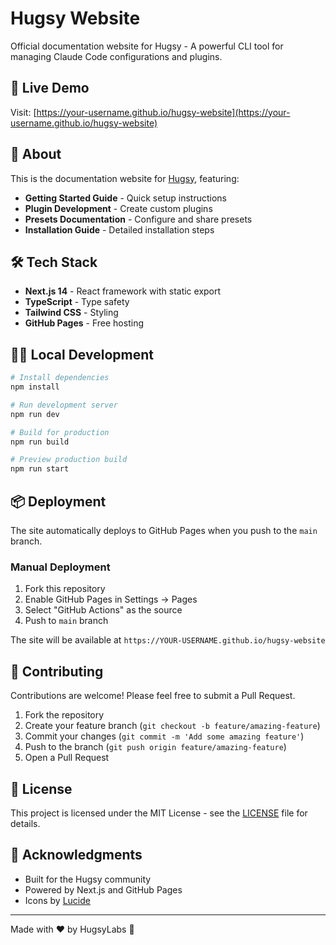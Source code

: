 # Hugsy Website

Official documentation website for Hugsy - A powerful CLI tool for managing Claude Code configurations and plugins.

## 🚀 Live Demo

Visit: [https://your-username.github.io/hugsy-website](https://your-username.github.io/hugsy-website)

## 📖 About

This is the documentation website for [Hugsy](https://github.com/HugsyLab/hugsy), featuring:

- **Getting Started Guide** - Quick setup instructions
- **Plugin Development** - Create custom plugins
- **Presets Documentation** - Configure and share presets
- **Installation Guide** - Detailed installation steps

## 🛠️ Tech Stack

- **Next.js 14** - React framework with static export
- **TypeScript** - Type safety
- **Tailwind CSS** - Styling
- **GitHub Pages** - Free hosting

## 🏃‍♂️ Local Development

```bash
# Install dependencies
npm install

# Run development server
npm run dev

# Build for production
npm run build

# Preview production build
npm run start
```

## 📦 Deployment

The site automatically deploys to GitHub Pages when you push to the `main` branch.

### Manual Deployment

1. Fork this repository
2. Enable GitHub Pages in Settings → Pages
3. Select "GitHub Actions" as the source
4. Push to `main` branch

The site will be available at `https://YOUR-USERNAME.github.io/hugsy-website`

## 🤝 Contributing

Contributions are welcome! Please feel free to submit a Pull Request.

1. Fork the repository
2. Create your feature branch (`git checkout -b feature/amazing-feature`)
3. Commit your changes (`git commit -m 'Add some amazing feature'`)
4. Push to the branch (`git push origin feature/amazing-feature`)
5. Open a Pull Request

## 📝 License

This project is licensed under the MIT License - see the [LICENSE](LICENSE) file for details.

## 🙏 Acknowledgments

- Built for the Hugsy community
- Powered by Next.js and GitHub Pages
- Icons by [Lucide](https://lucide.dev)

---

Made with ❤️ by HugsyLabs 🐧